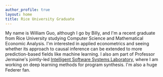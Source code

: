 ```yaml
---
author_profile: true
layout: home
title: Rice University Graduate
---
```

My name is William Guo, although I go by Billy, and I'm a recent graduate from Rice University studying Computer Science and Mathematical Economic Analysis.
I'm interested in applied econometrics and seeing whether its approach to causal inference can be extended to more prediction-based fields like machine learning. I also am part of Professor Jermaine's jointly-led <a href="http://issyl.rice.edu/">Intelligent Software Systems Laboratory</a>, where I am working on deep learning methods for program synthesis. I'm also a huge Federer fan.
